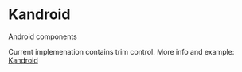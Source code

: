 Kandroid
========

Android components

Current implemenation contains trim control. More info and example: [Kandroid](http://stormx1.github.io/Kandroid/)